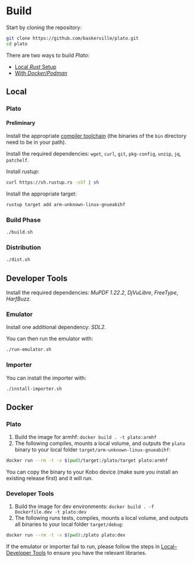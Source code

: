 # Build

Start by cloning the repository:

```sh
git clone https://github.com/baskerville/plato.git
cd plato
```

There are two ways to build *Plato*:
- [Local *Rust* Setup](#local)
- [With *Docker*/*Podman*](#docker)

## Local

### Plato

#### Preliminary

Install the appropriate [compiler toolchain](https://github.com/kobolabs/Kobo-Reader/tree/master/toolchain) (the binaries of the `bin` directory need to be in your path).

Install the required dependencies: `wget`, `curl`, `git`, `pkg-config`, `unzip`, `jq`, `patchelf`.

Install *rustup*:
```sh
curl https://sh.rustup.rs -sSf | sh
```

Install the appropriate target:
```sh
rustup target add arm-unknown-linux-gnueabihf
```

### Build Phase

```sh
./build.sh
```

### Distribution

```sh
./dist.sh
```

## Developer Tools

Install the required dependencies: *MuPDF 1.22.2*, *DjVuLibre*, *FreeType*, *HarfBuzz*.

### Emulator

Install one additional dependency: *SDL2*.

You can then run the emulator with:
```sh
./run-emulator.sh
```

### Importer

You can install the importer with:
```sh
./install-importer.sh
```

## Docker

### Plato

1. Build the image for armhf: `docker build . -t plato:armhf`
2. The following compiles, mounts a local volume, and outputs the `plato` binary to your local folder `target/arm-unknown-linux-gnueabihf`:

```sh
docker run --rm -t -v $(pwd)/target:/plato/target plato:armhf
```

You can copy the binary to your Kobo device (make sure you install an existing release first) and it will run.

### Developer Tools

1. Build the image for dev environments: `docker build . -f Dockerfile.dev -t plato:dev`
2. The following runs tests, compiles, mounts a local volume, and outputs all binaries to your local folder `target/debug`:

```sh
docker run --rm -t -v $(pwd):/plato plato:dev
```

If the emulator or importer fail to run, please follow the steps in [Local–Developer Tools](#developer-tools) to ensure you have the relevant libraries.
